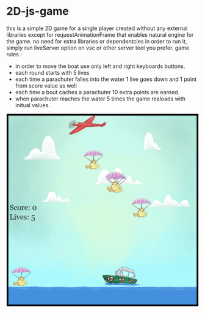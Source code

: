 # 2D-js-game
this is a simple 2D game for a single player created without any external libraries except for requestAnimationFrame that enables natural engine for the game.
no need for extra libraries or dependentcies in order to run it, simply run liveServer option on vsc or other server tool you prefer.
game rules :
- in order to move the boat use only left and right keyboards buttons.
- each round starts with 5 lives
- each time a parachuter falles into the water 1 live goes down and 1 point from score value as well
- each time a bout caches a parachuter 10 extra points are earned.
- when parachuter reaches the water 5 times the game realoads with initual values.

![alt text](https://github.com/alinakrigel/2D-js-game-/blob/master/resources/2dgame.PNG)
